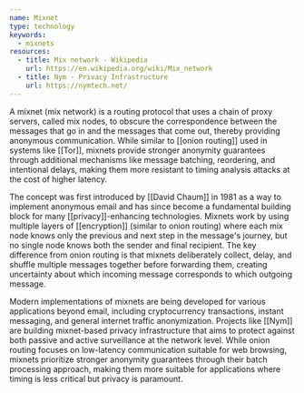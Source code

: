 ```yaml
---
name: Mixnet
type: technology
keywords:
  - mixnets
resources:
  - title: Mix network - Wikipedia
    url: https://en.wikipedia.org/wiki/Mix_network
  - title: Nym - Privacy Infrastructure
    url: https://nymtech.net/
---
```


A mixnet (mix network) is a routing protocol that uses a chain of proxy servers, called mix nodes, to obscure the correspondence between the messages that go in and the messages that come out, thereby providing anonymous communication. While similar to [[onion routing]] used in systems like [[Tor]], mixnets provide stronger anonymity guarantees through additional mechanisms like message batching, reordering, and intentional delays, making them more resistant to timing analysis attacks at the cost of higher latency.

The concept was first introduced by [[David Chaum]] in 1981 as a way to implement anonymous email and has since become a fundamental building block for many [[privacy]]-enhancing technologies. Mixnets work by using multiple layers of [[encryption]] (similar to onion routing) where each mix node knows only the previous and next step in the message's journey, but no single node knows both the sender and final recipient. The key difference from onion routing is that mixnets deliberately collect, delay, and shuffle multiple messages together before forwarding them, creating uncertainty about which incoming message corresponds to which outgoing message.

Modern implementations of mixnets are being developed for various applications beyond email, including cryptocurrency transactions, instant messaging, and general internet traffic anonymization. Projects like [[Nym]] are building mixnet-based privacy infrastructure that aims to protect against both passive and active surveillance at the network level. While onion routing focuses on low-latency communication suitable for web browsing, mixnets prioritize stronger anonymity guarantees through their batch processing approach, making them more suitable for applications where timing is less critical but privacy is paramount.
